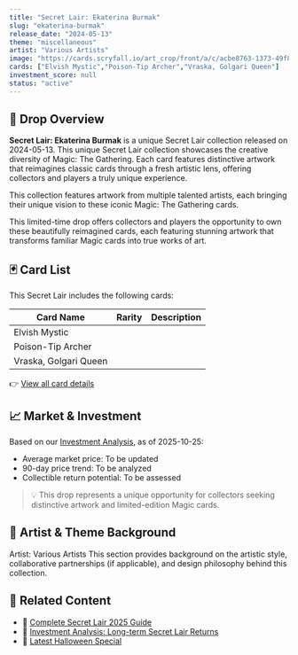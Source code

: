 ```yaml
---
title: "Secret Lair: Ekaterina Burmak"
slug: "ekaterina-burmak"
release_date: "2024-05-13"
theme: "miscellaneous"
artist: "Various Artists"
image: "https://cards.scryfall.io/art_crop/front/a/c/acbe8763-1373-49f8-b4a6-dd5984b1d25f.jpg?1751151223"
cards: ["Elvish Mystic","Poison-Tip Archer","Vraska, Golgari Queen"]
investment_score: null
status: "active"
---
```


## 💠 Drop Overview
**Secret Lair: Ekaterina Burmak** is a unique Secret Lair collection released on 2024-05-13. This unique Secret Lair collection showcases the creative diversity of Magic: The Gathering. Each card features distinctive artwork that reimagines classic cards through a fresh artistic lens, offering collectors and players a truly unique experience.

This collection features artwork from multiple talented artists, each bringing their unique vision to these iconic Magic: The Gathering cards.

This limited-time drop offers collectors and players the opportunity to own these beautifully reimagined cards, each featuring stunning artwork that transforms familiar Magic cards into true works of art.

## 🃏 Card List
This Secret Lair includes the following cards:

| Card Name | Rarity | Description |
|-----------|---------|-------------|
| Elvish Mystic |  |  |
| Poison-Tip Archer |  |  |
| Vraska, Golgari Queen |  |  |

👉 [View all card details](/cards?drop=ekaterina-burmak)

## 📈 Market & Investment
Based on our [Investment Analysis](/investment/ekaterina-burmak), as of 2025-10-25:
- Average market price: To be updated
- 90-day price trend: To be analyzed
- Collectible return potential: To be assessed

> 💡 This drop represents a unique opportunity for collectors seeking distinctive artwork and limited-edition Magic cards.

## 🎨 Artist & Theme Background
Artist: Various Artists
This section provides background on the artistic style, collaborative partnerships (if applicable), and design philosophy behind this collection.

## 🔗 Related Content
- 📰 [Complete Secret Lair 2025 Guide](/news/secret-lair-2025-complete-guide)
- 💼 [Investment Analysis: Long-term Secret Lair Returns](/investment)
- 🎃 [Latest Halloween Special](/drops/secret-scare-superdrop-2025)